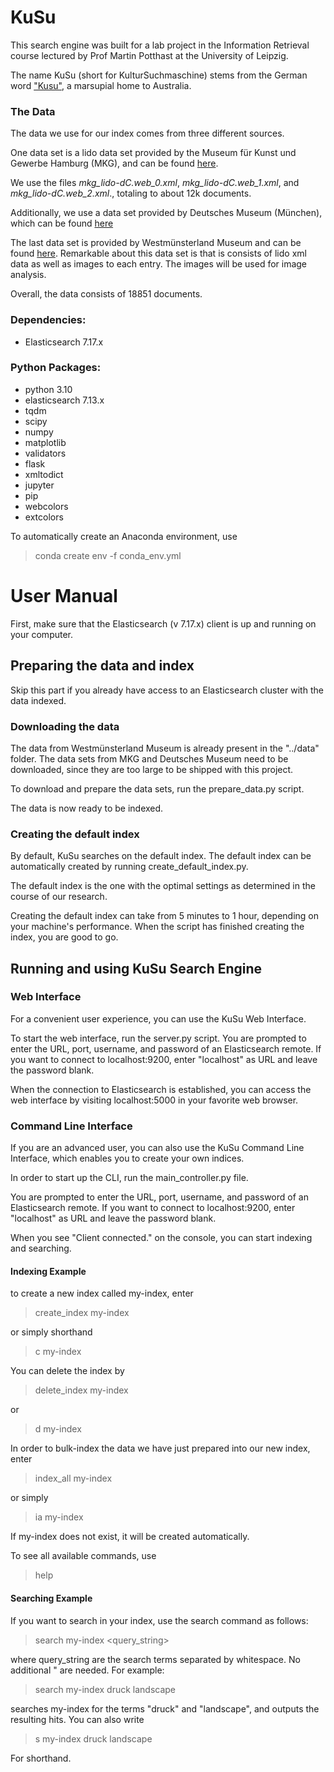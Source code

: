 # KuSu

This search engine was built for a lab project in the Information Retrieval course lectured by Prof Martin Potthast at 
the University of Leipzig.

The name KuSu (short for KulturSuchmaschine) stems from the German word ["Kusu"](https://de.wikipedia.org/wiki/Kusus), a marsupial home to Australia.

### The Data

The data we use for our index comes from three different sources.

One data set is a lido data set provided by the Museum für Kunst und Gewerbe Hamburg (MKG), and can be found [here](https://github.com/MKGHamburg/MKGCollectionOnlineLIDO_XML).

We use the files <i>mkg_lido-dC.web_0.xml</i>, <i>mkg_lido-dC.web_1.xml</i>, and <i>mkg_lido-dC.web_2.xml</i>., totaling to about 12k documents.

Additionally, we use a data set provided by Deutsches Museum (München), which can be found [here](https://dmd.plus/opendata/digiporta/dm/xml/)

The last data set is provided by Westmünsterland Museum and can be found [here](https://download.codingdavinci.de/index.php/s/y7wHa8r6dWtnTTm?dir=undefined&path=%2F&openfile=551921).
Remarkable about this data set is that is consists of lido xml data as well as images to each entry.
The images will be used for image analysis.

Overall, the data consists of 18851 documents.

### Dependencies:
* Elasticsearch 7.17.x

### Python Packages:
* python 3.10
* elasticsearch 7.13.x
* tqdm
* scipy
* numpy
* matplotlib
* validators
* flask
* xmltodict
* jupyter
* pip
* webcolors
* extcolors

To automatically create an Anaconda environment, use

> conda create env -f conda_env.yml

# User Manual

First, make sure that the Elasticsearch (v 7.17.x) client is up and running on your computer.

## Preparing the data and index

Skip this part if you already have access to an Elasticsearch cluster with the data indexed.

### Downloading the data

The data from Westmünsterland Museum is already present in the "../data" folder.
The data sets from MKG and Deutsches Museum need to be downloaded, since they are too large to be shipped with this project.

To download and prepare the data sets, run the prepare_data.py script.

The data is now ready to be indexed.

### Creating the default index

By default, KuSu searches on the default index. The default index can be automatically created by running 
create_default_index.py.

The default index is the one with the optimal settings as determined in the course of our 
research.

Creating the default index can take from 5 minutes to 1 hour, depending on your machine's performance. When the script has
finished creating the index, you are good to go.

## Running and using KuSu Search Engine

### Web Interface

For a convenient user experience, you can use the KuSu Web Interface.

To start the web interface, run the server.py script. You are prompted to enter the URL, port, username, and password of an
Elasticsearch remote. If you want to connect to localhost:9200, enter "localhost" as URL and leave the password blank.

When the connection to Elasticsearch is established, you can access the web interface by visiting localhost:5000 in your
favorite web browser.

### Command Line Interface

If you are an advanced user, you can also use the KuSu Command Line Interface, which enables you to create your own 
indices.

In order to start up the CLI, run the main_controller.py file.

You are prompted to enter the URL, port, username, and password of an
Elasticsearch remote. If you want to connect to localhost:9200, enter "localhost" as URL and leave the password blank.

When you see "Client connected." on the console, you can start indexing and searching.

#### Indexing Example

to create a new index called my-index, enter
> create_index my-index

or simply shorthand

> c my-index

You can delete the index by

> delete_index my-index

or

> d my-index

In order to bulk-index the data we have just prepared into our new index, enter

> index_all my-index

or simply

> ia my-index

If my-index does not exist, it will be created automatically.

To see all available commands, use

> help

#### Searching Example

If you want to search in your index, use the search command as follows:

> search my-index <query_string>

where query_string are the search terms separated by whitespace. No additional " are needed.
For example:

> search my-index druck landscape

searches my-index for the terms "druck" and "landscape", and outputs the resulting hits.
You can also write

> s my-index druck landscape

For shorthand.
